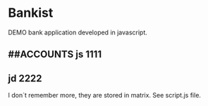# Bankist
DEMO bank application developed in javascript.

##ACCOUNTS
js
1111
-----
jd
2222
-----
I don´t remember more, they are stored in matrix. See script.js file.
